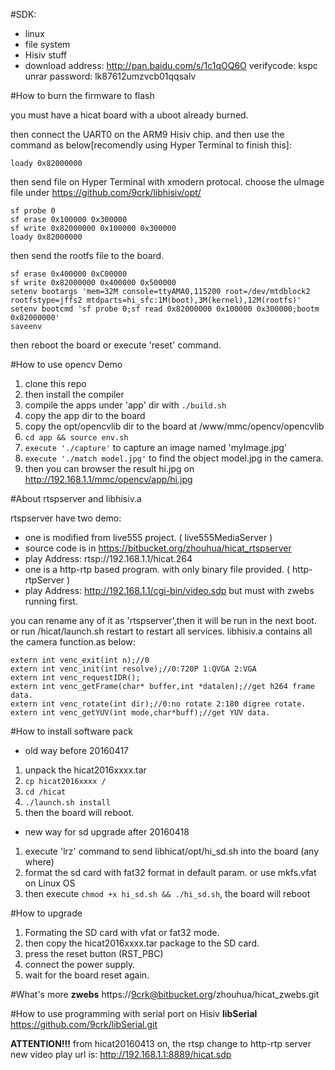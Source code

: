 #SDK:
* linux
* file system 
* Hisiv stuff
* download address: http://pan.baidu.com/s/1c1qOQ6O  verifycode: kspc  unrar password: lk87612umzvcb01qqsalv
 
#How to burn the firmware to flash

you must have a hicat board with a uboot already burned.

then connect the UART0 on the ARM9 Hisiv chip. and then use the command as below[recomendly using Hyper Terminal to finish this]:
```
loady 0x82000000
```
then send file on Hyper Terminal with xmodern protocal. choose the uImage file under https://github.com/9crk/libhisiv/opt/
```
sf probe 0
sf erase 0x100000 0x300000
sf write 0x82000000 0x100000 0x300000    
loady 0x82000000
```
then send the rootfs file to the board.
```
sf erase 0x400000 0xC00000
sf write 0x82000000 0x400000 0x500000
setenv bootargs 'mem=32M console=ttyAMA0,115200 root=/dev/mtdblock2 rootfstype=jffs2 mtdparts=hi_sfc:1M(boot),3M(kernel),12M(rootfs)'
setenv bootcmd 'sf probe 0;sf read 0x82000000 0x100000 0x300000;bootm 0x82000000'
saveenv
```
then reboot the board or execute 'reset' command.

#How to use opencv Demo
1. clone this repo
2. then install the compiler
3. compile the apps under 'app' dir with ```./build.sh```
4. copy the app dir to the board
5. copy the opt/opencvlib dir to the board at /www/mmc/opencv/opencvlib
6. ```cd app && source env.sh```
7. ```execute './capture'``` to capture an image named 'myImage.jpg'
8. ```execute './match model.jpg'``` to find the object model.jpg in the camera.
9. then you can browser the result hi.jpg on http://192.168.1.1/mmc/opencv/app/hi.jpg

#About rtspserver and libhisiv.a

rtspserver have two demo:
* one is modified from live555 project. ( live555MediaServer )
 * source code is in https://bitbucket.org/zhouhua/hicat_rtspserver
 * play Address: rtsp://192.168.1.1/hicat.264
* one is a http-rtp based program. with only binary file provided. ( http-rtpServer )
 * play Address: http://192.168.1.1/cgi-bin/video.sdp but must with zwebs running first.

you can rename any of it as 'rtspserver',then it will be run in the next boot. or run /hicat/launch.sh restart to restart all services.
libhisiv.a contains all the camera function.as below:
```
extern int venc_exit(int n);//0 
extern int venc_init(int resolve);//0:720P 1:QVGA 2:VGA
extern int venc_requestIDR();
extern int venc_getFrame(char* buffer,int *datalen);//get h264 frame data.
extern int venc_rotate(int dir);//0:no rotate 2:180 digree rotate.
extern int venc_getYUV(int mode,char*buff);//get YUV data.
```

#How to install software pack
* old way before 20160417
 1. unpack the hicat2016xxxx.tar
 2. ```cp hicat2016xxxx /```
 3. ```cd /hicat```
 4. ```./launch.sh install```
 5. then the board will reboot.
* new way for sd upgrade after 20160418
 1. execute 'lrz' command to send libhicat/opt/hi_sd.sh into the board (any where)
 2. format the sd card with fat32 format in default param. or use mkfs.vfat on Linux OS
 3. then execute ```chmod +x hi_sd.sh && ./hi_sd.sh```, the board will reboot

#How to upgrade
1. Formating the SD card with vfat or fat32 mode.
2. then copy the hicat2016xxxx.tar package to the SD card.
3. press the reset button (RST_PBC)
4. connect the power supply.
5. wait for the board reset again.
	
#What's more
 **zwebs** https://9crk@bitbucket.org/zhouhua/hicat_zwebs.git

#How to use programming with serial port on Hisiv
 **libSerial** https://github.com/9crk/libSerial.git
	

**ATTENTION!!!** from hicat20160413 on, the rtsp change to http-rtp server
new video play url is: http://192.168.1.1:8889/hicat.sdp


